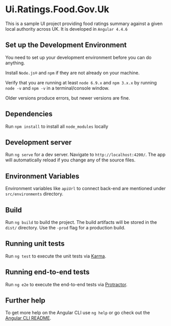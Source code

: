 # Ui.Ratings.Food.Gov.Uk

This is a sample UI project providing food ratings summary against a given local authority across UK.
It is developed in `Angular 4.4.6`

## Set up the Development Environment

You need to set up your development environment before you can do anything.

Install `Node.js®` and `npm` if they are not already on your machine.

Verify that you are running at least `node 6.9.x` and `npm 3.x.x` by running `node -v` and `npm -v` in a terminal/console window. 

Older versions produce errors, but newer versions are fine.

## Dependencies

Run `npm install` to install all `node_modules` locally

## Development server

Run `ng serve` for a dev server. Navigate to `http://localhost:4200/`. The app will automatically reload if you change any of the source files.

## Environment Variables

Environment variables like `apiUrl` to connect back-end are mentioned under `src/environments` directory. 

## Build

Run `ng build` to build the project. The build artifacts will be stored in the `dist/` directory. Use the `-prod` flag for a production build.

## Running unit tests

Run `ng test` to execute the unit tests via [Karma](https://karma-runner.github.io).

## Running end-to-end tests

Run `ng e2e` to execute the end-to-end tests via [Protractor](http://www.protractortest.org/).

## Further help

To get more help on the Angular CLI use `ng help` or go check out the [Angular CLI README](https://github.com/angular/angular-cli/blob/master/README.md).
